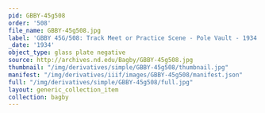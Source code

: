 ```yaml
---
pid: GBBY-45g508
order: '508'
file_name: GBBY-45g508.jpg
label: 'GBBY 45G/508: Track Meet or Practice Scene - Pole Vault - 1934'
_date: '1934'
object_type: glass plate negative
source: http://archives.nd.edu/Bagby/GBBY-45g508.jpg
thumbnail: "/img/derivatives/simple/GBBY-45g508/thumbnail.jpg"
manifest: "/img/derivatives/iiif/images/GBBY-45g508/manifest.json"
full: "/img/derivatives/simple/GBBY-45g508/full.jpg"
layout: generic_collection_item
collection: bagby
---
```

